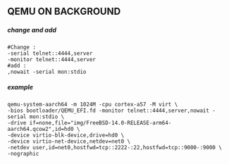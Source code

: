 <h2><p align"center">
QEMU ON BACKGROUND</p></h2>

##### change and add
```
#Change :
-serial telnet::4444,server
-monitor telnet::4444,server
#add :
,nowait -serial mon:stdio
```

##### example
```
qemu-system-aarch64 -m 1024M -cpu cortex-a57 -M virt \
-bios bootloader/QEMU_EFI.fd -monitor telnet::4444,server,nowait -serial mon:stdio \
-drive if=none,file="img/FreeBSD-14.0-RELEASE-arm64-aarch64.qcow2",id=hd0 \
-device virtio-blk-device,drive=hd0 \
-device virtio-net-device,netdev=net0 \
-netdev user,id=net0,hostfwd=tcp::2222-:22,hostfwd=tcp::9000-:9000 \
-nographic
```
